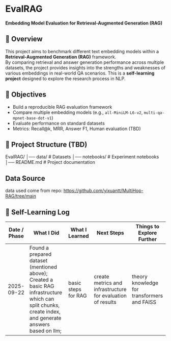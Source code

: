 # EvalRAG

**Embedding Model Evaluation for Retrieval-Augmented Generation (RAG)**

## 📌 Overview
This project aims to benchmark different text embedding models within a **Retrieval-Augmented Generation (RAG)** framework.  
By comparing retrieval and answer generation performance across multiple datasets, the project provides insights into the strengths and weaknesses of various embeddings in real-world QA scenarios.
This is a **self-learning project** designed to explore the research process in NLP.

## 🎯 Objectives
- Build a reproducible RAG evaluation framework  
- Compare multiple embedding models (e.g., `all-MiniLM-L6-v2`, `multi-qa-mpnet-base-dot-v1`)  
- Evaluate performance on standard datasets 
- Metrics: Recall@k, MRR, Answer F1, Human evaluation (TBD)

## 📂 Project Structure (TBD)
EvalRAG/
│── data/ # Datasets
│── notebooks/ # Experiment notebooks
│── README.md # Project documentation

## Data Source
data used come from repo: https://github.com/yixuantt/MultiHop-RAG/tree/main

## 📝 Self-Learning Log
| Date / Phase | What I Did | What I Learned | Next Steps | Things to Explore Further |
| ------------ | ------------------------- | ---------------------------------------------------------------- | -------------------------------------------------------------- | ---------------------------------------------------------- |
| 2025-09-22 | Found a prepared dataset (mentioned above); Created a basic RAG infrastructure which can split chunks, create index, and generate answers based on llm; | basic steps for RAG | create metrics and infrastructure for evaluation of results | theory knowledge for transformers and FAISS



